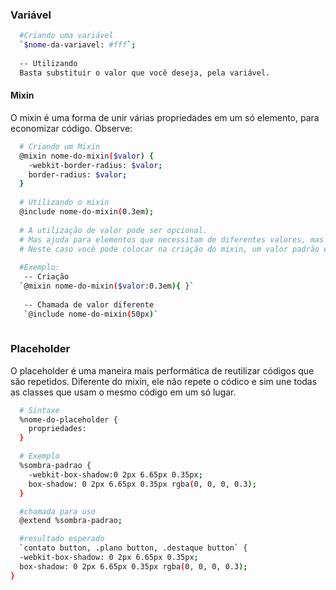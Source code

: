 ### Variável
```sh
  #Criando uma variável
  `$nome-da-variavel: #fff`;
  
  -- Utilizando
  Basta substituir o valor que você deseja, pela variável.
```

#### Mixin
O mixin é uma forma de unir várias propriedades em um só elemento, para economizar código. Observe: 
```sh 
  # Criando um Mixin
  @mixin nome-do-mixin($valor) {
    -webkit-border-radius: $valor;
    border-radius: $valor;
  }
  
  # Utilizando o mixin
  @include nome-do-mixin(0.3em);
  
  # A utilização de valor pode ser opcional.
  # Mas ajuda para elementos que necessitam de diferentes valores, mas que tem a mesma propriedade. 
  # Neste caso você pode colocar na criação do mixin, um valor padrão e no elemento que tenha o valor diferente, passar o valor q deseja.
  
  #Exemplo:
   -- Criação
  `@mixin nome-do-mixin($valor:0.3em){ }`
  
   -- Chamada de valor diferente
   `@include nome-do-mixin(50px)`
  
```

### Placeholder
O placeholder é uma maneira mais performática de reutilizar códigos que são repetidos. Diferente do mixin, ele não repete o códico e sim une todas as classes que usam o mesmo código em um só lugar.

```sh 
  # Sintaxe
  %nome-do-placeholder {
    propriedades:
  }

  # Exemplo
  %sombra-padrao {
    -webkit-box-shadow:0 2px 6.65px 0.35px;
    box-shadow: 0 2px 6.65px 0.35px rgba(0, 0, 0, 0.3);
  }

  #chamada para uso
  @extend %sombra-padrao;

  #resultado esperado
  `contato button, .plano button, .destaque button` {
  -webkit-box-shadow: 0 2px 6.65px 0.35px;
  box-shadow: 0 2px 6.65px 0.35px rgba(0, 0, 0, 0.3);
}
```

